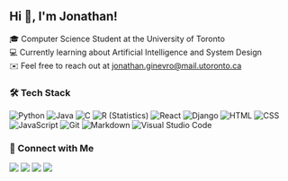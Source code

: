 ## Hi 👋, I'm Jonathan!
🎓 Computer Science Student at the University of Toronto \
💻 Currently learning about Artificial Intelligence and System Design \
✉️ Feel free to reach out at jonathan.ginevro@mail.utoronto.ca

### 🛠️ Tech Stack

![Python](https://img.shields.io/badge/-Python-05122A?style=flat&logo=python)
![Java](https://img.shields.io/badge/-Java-05122A?style=flat&logo=Java&logoColor=FFA518)
![C](https://img.shields.io/badge/-C-05122A?style=flat&logo=C&logoColor=A8B9CC)
![R (Statistics)](https://img.shields.io/badge/-R-05122A?style=flat&logo=R&logoColor=276DC3)
![React](https://img.shields.io/badge/-React-05122A?style=flat&logo=react)
![Django](https://img.shields.io/badge/-Django-05122A?style=flat&logo=django&logoColor=092E20)
![HTML](https://img.shields.io/badge/-HTML-05122A?style=flat&logo=HTML5)
![CSS](https://img.shields.io/badge/-CSS-05122A?style=flat&logo=CSS3&logoColor=1572B6)
![JavaScript](https://img.shields.io/badge/-JavaScript-05122A?style=flat&logo=javascript)
![Git](https://img.shields.io/badge/-Git-05122A?style=flat&logo=git)
![Markdown](https://img.shields.io/badge/-Markdown-05122A?style=flat&logo=markdown)
![Visual Studio Code](https://img.shields.io/badge/-Visual%20Studio%20Code-05122A?style=flat&logo=visual-studio-code&logoColor=007ACC)

### 🤝 Connect with Me

<a href="https://www.linkedin.com/in/jonathan-ginevro"><img src="https://img.shields.io/badge/-Jonathan%20Ginevro-0077B5?style=flat&logo=Linkedin&logoColor=white"/></a>
<a href="https://www.jonathanginevro.com"><img src="https://img.shields.io/badge/-jonathanginevro.com-3423A6?style=flat&logo=Google-Chrome&logoColor=white"/></a>
<a href="mailto:jonathan.ginevro@mail.utoronto.ca"><img src="https://img.shields.io/badge/-jonathan.ginevro@mail.utoronto.ca-D14836?style=flat&logo=Gmail&logoColor=white"/></a>
<a href="https://www.instagram.com/jonginevro/"><img src="https://img.shields.io/badge/-jonginevro-E4405F?style=flat&logo=Instagram&logoColor=white"/></a>